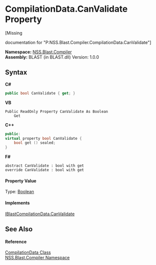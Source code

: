 # CompilationData.CanValidate Property 
 

\[Missing <summary> documentation for "P:NSS.Blast.Compiler.CompilationData.CanValidate"\]

**Namespace:**&nbsp;<a href="26a25caa-f50b-92ad-f15c-dbb9db1493ae.md">NSS.Blast.Compiler</a><br />**Assembly:**&nbsp;BLAST (in BLAST.dll) Version: 1.0.0

## Syntax

**C#**<br />
``` C#
public bool CanValidate { get; }
```

**VB**<br />
``` VB
Public ReadOnly Property CanValidate As Boolean
	Get
```

**C++**<br />
``` C++
public:
virtual property bool CanValidate {
	bool get () sealed;
}
```

**F#**<br />
``` F#
abstract CanValidate : bool with get
override CanValidate : bool with get
```


#### Property Value
Type: <a href="https://docs.microsoft.com/dotnet/api/system.boolean" target="_blank" rel="noopener noreferrer">Boolean</a>

#### Implements
<a href="89bfa349-9528-d7dd-a971-a0e75b3296f5.md">IBlastCompilationData.CanValidate</a><br />

## See Also


#### Reference
<a href="52667f7e-8dc6-6543-e265-fdc90d6834fa.md">CompilationData Class</a><br /><a href="26a25caa-f50b-92ad-f15c-dbb9db1493ae.md">NSS.Blast.Compiler Namespace</a><br />